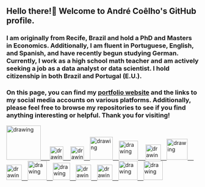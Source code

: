 ## Hello there!👋 Welcome to André Coêlho's GitHub profile.

### I am originally from Recife, Brazil and hold a PhD and Masters in Economics. Additionally, I am fluent in Portuguese, English, and Spanish, and have recently begun studying German. Currently, I work as a high school math teacher and am actively seeking a job as a data analyst or data scientist. I hold citizenship in both Brazil and Portugal (E.U.).

### On this page, you can find my [portfolio website](https://andreluizcoelho.github.io/andrecoelhoporfolio/) and the links to my social media accounts on various platforms. Additionally, please feel free to browse my repositories to see if you find anything interesting or helpful. Thank you for visiting!


<a href="https://www.linkedin.com/in/andreluizcoelho/"><img src="https://res.cloudinary.com/importdata/image/upload/v1595012354/linkedin_t9qiwy.png" alt="drawing" width="90"/> &nbsp;&nbsp;&nbsp;&nbsp; <a href="https://www.researchgate.net/profile/Andre-Coelho-18"><img src="https://avatars.githubusercontent.com/u/1073651?s=200&v=4" alt="drawing" width="35"/>&nbsp;&nbsp;&nbsp;&nbsp; <a href="https://medium.com/@andreluizcoelho"><img src="https://res.cloudinary.com/importdata/image/upload/v1595012354/medium_mono_hoz0z5.png" alt="drawing" width="35"/>&nbsp;&nbsp;&nbsp;&nbsp;<a href="https://www.kaggle.com/andreluizcoelho"><img src="https://res.cloudinary.com/importdata/image/upload/v1595012924/kaggle_ksaktb.png" alt="drawing" width="60"/>&nbsp;&nbsp;&nbsp;&nbsp;<a href="https://www.sololearn.com/profile/3480148"><img src="https://github.com/HenestrosaConH/sololearn/blob/main/docs/icon.png" alt="drawing" width="50"/> &nbsp;&nbsp;&nbsp;&nbsp;<a href="https://app.datacamp.com/profile/andreluizcoelho"><img src="https://avatars.githubusercontent.com/u/6276968?s=200&v=4" alt="drawing" width="40"/>&nbsp;&nbsp;&nbsp;&nbsp;<a href="https://www.datacamp.com/certificate/DAA0012896738267"><img src="https://res.cloudinary.com/dyd911kmh/image/upload/v1659085702/Certification/Badges%202022/data-analyst-associate-badge.svg" alt="drawing" width="55"/>&nbsp;&nbsp;&nbsp;&nbsp;<a href="https://learn.365datascience.com/profile/andre-coelho/"><img src="https://yt3.googleusercontent.com/LY2g2Zg4GSS0IhUUhBR-_zWrv7W_R0KlulydrFM9YejEM-ac6L7QN2lrC0kqi0rdHNQtESya6g=s176-c-k-c0x00ffffff-no-rj" alt="drawing" width="40"/>&nbsp;&nbsp;&nbsp;&nbsp;<a href="https://www.codewars.com/users/andreluizcoelho"><img src="https://avatars.githubusercontent.com/u/5387632?s=200&v=4" alt="drawing" width="50"/>&nbsp;&nbsp;&nbsp;&nbsp;<a href="https://leetcode.com/andreluizcoelho/"><img src="https://leetcode.com/_next/static/images/logo-ff2b712834cf26bf50a5de58ee27bcef.png" alt="drawing" width="45"/>&nbsp;&nbsp;&nbsp;&nbsp;<a href="https://public.tableau.com/app/profile/andr.co.lho"><img src="https://www.svgrepo.com/show/354428/tableau-icon.svg" alt="drawing" width="40"/>&nbsp;&nbsp;&nbsp;&nbsp;<a href="https://twitter.com/andrelrcbmc"><img src="https://res.cloudinary.com/importdata/image/upload/v1595012924/Twitter_Logo_Blue_gbtagu.png" alt="drawing" width="40"/>&nbsp;&nbsp;&nbsp;&nbsp;<a href="https://www.youtube.com/@andreluizcoelho"><img src="https://t.ctcdn.com.br/vGdlfPqw1P6t4B3FEdTg7OPNGxo=/400x400/smart/filters:format(webp)/i612632.png" alt="drawing" width="50"/>&nbsp;&nbsp;&nbsp;&nbsp;<a href="https://pt.duolingo.com/profile/andreluizcoelho"><img src="https://avatars.githubusercontent.com/u/908687?s=200&v=4" alt="drawing" width="50"/>



<!--
**PlayingNumbers/PlayingNumbers** is a ✨ _special_ ✨ repository because its `README.md` (this file) appears on your GitHub profile.


Here are some ideas to get you started:

- 🔭 I’m currently working on ...
- 🌱 I’m currently learning ...
- 👯 I’m looking to collaborate on ...
- 🤔 I’m looking for help with ...
- 💬 Ask me about ...
- 📫 How to reach me: ...
- 😄 Pronouns: ...
- ⚡ Fun fact: ...
-->
<!--
**andreluizcoelho/andreluizcoelho** is a ✨ _special_ ✨ repository because its `README.md` (this file) appears on your GitHub profile.

Here are some ideas to get you started:

- 🔭 I’m currently working on ...
- 🌱 I’m currently learning ...
- 👯 I’m looking to collaborate on ...
- 🤔 I’m looking for help with ...
- 💬 Ask me about ...
- 📫 How to reach me: ...
- 😄 Pronouns: ...
- ⚡ Fun fact: ...
-->
